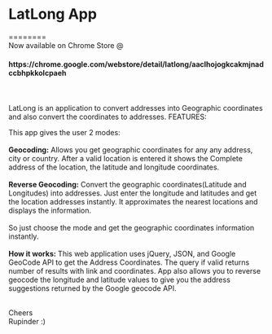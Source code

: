 <h1>LatLong App</h2>
========<br>
Now available on Chrome Store @ <br>
<h4>https://chrome.google.com/webstore/detail/latlong/aaclhojogkcakmjnadccbhpkkolcpaeh</h4>
<br><br>
LatLong is an application to convert addresses into Geographic coordinates and also convert the coordinates to addresses.
FEATURES:<br>

This app gives the user 2 modes:
<br><br>
<b>Geocoding:</b> Allows you get geographic coordinates for any any address, city or country.
After a valid location is entered it shows the Complete address of the location, the latitude and longitude coordinates.
<br><br>
<b>Reverse Geocoding:</b> Convert the geographic coordinates(Latitude and Longitudes) into addresses. Just enter the longitude and latitudes and get the location addresses instantly. It approximates the nearest locations and displays the information.
<br><br>
So just choose the mode and get the geographic coordinates information instantly.
<br><br>
<b>How it works:</b> This web application uses jQuery, JSON, and Google GeoCode API to get the Address Coordinates. The query if valid returns number of results with link and coordinates. App also allows you to reverse geocode the longitude and latitude values to give you the address suggestions returned by the Google geocode API.

<br>
Cheers<br>
Rupinder :)
